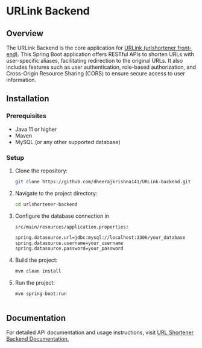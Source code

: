 # URLink Backend

## Overview
The URLink Backend is the core application for [URLink (urlshortener front-end)](https://github.com/dheerajkrishna141/URLink-frontend). This Spring Boot application offers RESTful APIs to shorten URLs with user-specific aliases, facilitating redirection to the original URLs. It also includes features such as user authentication, role-based authorization, and Cross-Origin Resource Sharing (CORS) to ensure secure access to user information.

## Installation

### Prerequisites

- Java 11 or higher
- Maven
- MySQL (or any other supported database)

### Setup

1. Clone the repository:
   
   ```bash
   git clone https://github.com/dheerajkrishna141/URLink-backend.git
3. Navigate to the project directory:
   
   ```bash
   cd urlshortener-backend
4. Configure the database connection in
   
   ```src/main/resources/application.properties:```

   ```bash
   spring.datasource.url=jdbc:mysql://localhost:3306/your_database
   spring.datasource.username=your_username
   spring.datasource.password=your_password
5. Build the project:
   ```bash
   mvn clean install
6. Run the project:
   ```bash
   mvn spring-boot:run



## Documentation
For detailed API documentation and usage instructions, visit [ URL Shortener Backend Documentation.](https://dheerajkrishna141.github.io/URLink-backend/api-docs.html) 
